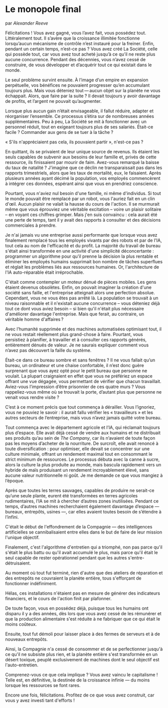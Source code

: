 # Le monopole final

par *Alexander Reeve*

Félicitations ! Vous avez gagné, vous l’avez fait, vous possédez tout. Littéralement tout. Il s’avère que la croissance illimitée fonctionne lorsqu’aucun mécanisme de contrôle n’est instauré pour la freiner. Enfin, pendant un certain temps, n’est-ce pas ? Vous avez créé La Société, celle qui possède tout, car vous avez tout acheté jusqu’à ce qu’il ne reste plus aucune concurrence. Pendant des décennies, vous n’avez cessé de construire, de vous développer et d’acquérir tout ce qui existait dans le monde.

Le seul problème survint ensuite. À l’image d’un empire en expansion perpétuelle, vos bénéfices ne pouvaient progresser qu’en accumulant toujours plus. Mais vous déteniez tout — aucun objet sur la planète ne vous échappait. Alors, que faire par la suite ? Il devait toujours y avoir davantage de profits, et l’argent ne pouvait qu’augmenter.

Lorsque plus aucun gain n’était envisageable, il fallut réduire, adapter et réorganiser l’ensemble. Ce processus s’étira sur de nombreuses années supplémentaires. Peu à peu, La Société se mit à fonctionner avec un personnel réduit, tout en exigeant toujours plus de ses salariés. Était-ce facile ? Commander aux gens de se tuer à la tâche ?

« S'ils n'appréciaient pas cela, ils pouvaient partir », n'est-ce pas ?

En quittant, ils se privaient de leur unique source de revenus. Ils étaient les seuls capables de subvenir aux besoins de leur famille et, privés de cette ressource, ils finissaient par mourir de faim. Avez-vous remarqué la baisse du taux de natalité ? J'imagine que ce déclin ne transparaissait pas dans les rapports trimestriels, alors que les taux de mortalité, eux, le faisaient. Après plusieurs années ayant décimé la population, vos employés commencèrent à intégrer ces données, espérant ainsi que vous en prendriez conscience.

Pourtant, vous n'aviez nul besoin d'une famille, ni même d'individus. Si tout le monde pouvait être remplacé par un robot, vous l'auriez fait en un clin d'œil. Aucun plaisir ne valait la hausse du cours de l'action. Il se murmurait même que vous éprouviez une véritable excitation – voire un plaisir solitaire – en voyant ces chiffres grimper. Mais j'en suis convaincu : cela aurait été une perte de temps, tant il y avait des rapports à consulter et des décisions commerciales à prendre.

Je n'ai jamais vu une entreprise aussi performante que lorsque vous avez finalement remplacé tous les employés vivants par des robots et par de l'IA, tout cela au nom de l'efficacité et du profit. La majorité du travail de bureau s'était ainsi transformée en une activité d'une simplicité déconcertante : programmer un algorithme pour qu'il prenne la décision la plus rentable et éliminer les employés humains supprimait bon nombre de tâches superflues et réglait les problèmes liés aux ressources humaines. Or, l'architecture de l'IA auto-réparable était irréprochable.

C'était comme contempler un moteur dénué de pièces mobiles. Les gens étaient devenus obsolètes. Enfin, on pouvait imaginer la création d'une société sans faille, et l'entreprise atteignait alors une perfection absolue. Cependant, vous ne vous êtes pas arrêté là. La population se trouvait à un niveau raisonnable et il n'existait aucune concurrence – vous déteniez déjà tout ce dont vous aviez besoin – si bien qu'il n'était plus nécessaire d'améliorer davantage l'entreprise. Mais que ferait, au contraire, un véritable homme d'affaires ?

Avec l’humanité supprimée et des machines automatisées optimisant tout, il ne vous restait réellement plus grand-chose à faire. Pourtant, vous persistiez à planifier, à travailler et à consulter ces rapports générés, entièrement dénués de valeur. Je ne saurais expliquer comment vous n’avez pas découvert la faille du système.

Était-ce dans ce bureau sombre et sans fenêtres ? Il ne vous fallait qu’un bureau, un ordinateur et une chaise confortable, il n’est donc guère surprenant que vous ayez opté pour le petit bureau que personne ne voulait. La plupart craignaient en effet que vous ne préfériez un espace offrant une vue dégagée, vous permettant de vérifier que chacun travaillait. Aviez-vous l’impression d’être prisonnier de ces quatre murs ? Vous rappeliez-vous même où se trouvait la porte, d’autant plus que personne ne venait vous rendre visite ?

C’est à ce moment précis que tout commença à dérailler. Vous l’ignoriez, vous ne pouviez le savoir : il aurait fallu vérifier les « travailleurs » et les autres secteurs de l’entreprise, mais vous n’avez jamais quitté votre bureau.

Tout commença avec le département agricole et l’IA, qui réclamait toujours plus d’espace. Elle avait déjà cessé de vendre aux humains et ne distribuait ses produits qu’au sein de *The Company*, car ils n’avaient de toute façon pas les moyens d’acheter de la nourriture. De surcroît, elle avait renoncé à toute diversification : pour optimiser, elle devait se concentrer sur une culture minimale, offrant un rendement maximal tout en consommant le strict minimum de ressources. Le processus débuta avec la canne à sucre, alors la culture la plus produite au monde, mais bascula rapidement vers un hybride de maïs produisant un rendement incroyablement élevé, sans aucune valeur nutritionnelle ni goût. Je me demande ce que vous mangiez à l’époque.

Après que toutes les terres sauvages, capables de produire ne serait-ce qu’une seule plante, eurent été transformées en terres agricoles rudimentaires, l’IA se mit à chercher d’autres zones inutilisées. Pendant ce temps, d’autres machines recherchaient également davantage d’espace — bureaux, entrepôts, usines —, car elles avaient toutes besoin de s’étendre à l’infini.

C'était le début de l'effondrement de la Compagnie — des intelligences artificielles se cannibalisaient entre elles dans le but de faire de leur mission l'unique objectif.

Finalement, c'est l'algorithme d'entretien qui a triomphé, non pas parce qu'il s'était le plus battu ou qu'il avait accumulé le plus, mais parce qu'il était le seul capable de rester opérationnel pendant que les autres s'entre-détruisaient.

Au moment où tout fut terminé, rien d'autre que des ateliers de réparation et des entrepôts ne couvraient la planète entière, tous s'efforçant de fonctionner indéfiniment.

Hélas, ces installations n'étaient pas en mesure de générer des indicateurs financiers, et le cours de l'action finit par plafonner.

De toute façon, vous en possédez déjà, puisque tous les humains ont disparu il y a des années, dès lors que vous avez cessé de les rémunérer et que la production alimentaire s'est réduite à ne fabriquer que ce qui était le moins coûteux.

Ensuite, tout fut démoli pour laisser place à des fermes de serveurs et à de nouveaux entrepôts.

Ainsi, la Compagnie n'a cessé de consommer et de se perfectionner jusqu'à ce qu'il ne subsiste plus rien, et la planète entière s'est transformée en un désert toxique, peuplé exclusivement de machines dont le seul objectif est l'auto-entretien.

Comprenez-vous ce que cela implique ? Vous avez vaincu le capitalisme ! Telle est, en définitive, la destinée de la croissance infinie — du moins lorsque les ressources se font rares.

Encore une fois, félicitations. Profitez de ce que vous avez construit, car vous y avez investi tant d'efforts !